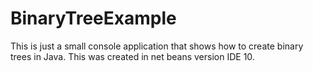 # BinaryTreeExample
This is just a small console application that shows how to create binary trees in Java. This was created in net beans version IDE 10.
